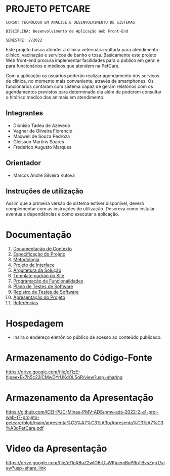 # PROJETO PETCARE

`CURSO: TECNÓLOGO EM ANÁLISE E DESENVOLVIMENTO DE SISTEMAS`

`DISCIPLINA: Desenvolvimento de Aplicação Web Front-End`

`SEMESTRE: 2/2022`

Este projeto busca atender a clínica veterinária voltada para atendimento clínico, vacinação e serviços de banho e tosa. Basicamente este projeto Web front-end procura implementar facilidades para o público em geral e para funcionários e médicos que atendem na PetCare.

Com a aplicação os usuários poderão realizar agendamento dos serviços de clínica, no momento mais conveniente, através de smartphones. Os funcionários contaram com sistema capaz de geram relatórios com os agendamentos previstos para determinado dia além de poderem consultar o hitórico médico dos animais em atendimento.

## Integrantes

* Dionísio Tadeu de Azevedo
* Vagner de Oliveira Florencio
* Maxwell de Souza Pedroza
* Gleisson Martins Soares
* Frederico Augusto Marques

## Orientador

* Marcos Andre Silveira Kutova

## Instruções de utilização

Assim que a primeira versão do sistema estiver disponível, deverá complementar com as instruções de utilização. Descreva como instalar eventuais dependências e como executar a aplicação.

# Documentação

<ol>
<li><a href="docs/01-Documentação de Contexto.md"> Documentação de Contexto</a></li>
<li><a href="docs/02-Especificação do Projeto.md"> Especificação do Projeto</a></li>
<li><a href="docs/03-Metodologia.md"> Metodologia</a></li>
<li><a href="docs/04-Projeto de Interface.md"> Projeto de Interface</a></li>
<li><a href="docs/05-Arquitetura da Solução.md"> Arquitetura da Solução</a></li>
<li><a href="docs/06-Template padrão do Site.md"> Template padrão do Site</a></li>
<li><a href="docs/07-Programação de Funcionalidades.md"> Programação de Funcionalidades</a></li>
<li><a href="docs/08-Plano de Testes de Software.md"> Plano de Testes de Software</a></li>
<li><a href="docs/09-Registro de Testes de Software.md"> Registro de Testes de Software</a></li>
<li><a href="docs/10-Apresentação do Projeto.md"> Apresentação do Projeto</a></li>
<li><a href="docs/11-Referências.md"> Referências</a></li>
</ol>

# Hospedagem

* Insira o endereço eletrônico público de acesso ao conteúdo publicado. 

# Armazenamento do Código-Fonte

https://drive.google.com/file/d/1zE-hjpeexEx7h5c22jCMwDYrUKdOL5gR/view?usp=sharing

# Armazenamento da Apresentação

https://github.com/ICEI-PUC-Minas-PMV-ADS/pmv-ads-2022-2-e1-proj-web-t7-projeto-petcare/blob/main/apresenta%C3%A7%C3%A3o/Apresenta%C3%A7%C3%A3oPetCare.pdf


# Video da Apresentação

https://drive.google.com/file/d/1eABuZ2wIO6rDsWKjuemBuP6pTBvsZqnT/view?usp=share_link

